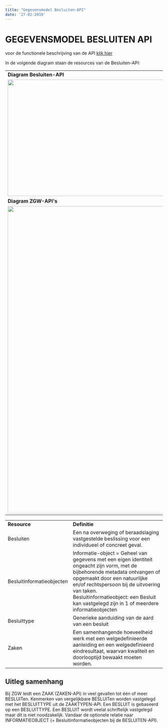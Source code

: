 ```yaml
---
title: "Gegevensmodel Besluiten-API"
date: '27-02-2019'
---
```


# GEGEVENSMODEL BESLUITEN API

voor de functionele beschrijving van de API <a href="https://github.com/VNG-Realisatie/gemma-zaken/blob/Remkodehaas-patch-3/docs/_content/overige/functioneel/besluiten_api.md">klik hier</a>


In de volgende diagram staan de resources van de Besluiten-API:

<table>
<tbody>
<tr class="odd">
<td><strong>Diagram Besluiten-API</strong></td>
</tr>
<tr class="even">
<td><img src="https://github.com/VNG-Realisatie/gemma-zaken/blob/Remkodehaas-patch-3/docs/_content/overige/functioneel/assets/gegevensmodel_besluit_compact.png" width="706" height="371" border="0" " /></td>
</tr>
<tr class="odd">
<td><strong>Diagram ZGW-API's</strong></td>
<tr class="even">
<td><img src="https://github.com/VNG-Realisatie/gemma-zaken/blob/Remkodehaas-patch-3/docs/_content/overige/functioneel/assets/gegevensmodel_zgw_overview_tbv_Besluit.png" width="1067" height="980" border="0" " /></td>
</tr>
</tbody>
</table>

<table>
<tbody>
<tr class="odd">
<td><strong>Resource</strong></td>
<td><strong>Definitie</strong></td>
</tr>
<tr class="even">
<td>Besluiten</td>
<td>Een na overweging of beraadslaging vastgestelde beslissing voor een individueel of concreet geval.</td>
</tr>
<tr class="odd">
<td>Besluitinformatieobjecten</td>
<td>Informatie-object = Geheel van gegevens met een eigen identiteit ongeacht zijn vorm, met de bijbehorende metadata ontvangen of opgemaakt door een natuurlijke en/of rechtspersoon bij de uitvoering van taken. </br>
Besluitinformatieobject: een Besluit kan vastgelegd zijn in 1 of meerdere informatieobjecten 
</td>
</tr>
<tr class="even">
<td>Besluittype</td>
<td>Generieke aanduiding van de aard van een besluit</td>
</tr>
<tr class="odd">
<td>Zaken</td>
<td>Een samenhangende hoeveelheid werk met een welgedefinieerde aanleiding en een welgedefinieerd eindresultaat, waarvan kwaliteit en doorlooptijd bewaakt moeten worden.</td>
</tr>

</tbody>
</table>


## Uitleg samenhang
Bij ZGW leidt een ZAAK (ZAKEN-API) in veel gevallen tot één of meer BESLUITen. Kenmerken van  vergelijkbare BESLUITen worden vastgelegd met het BESLUITTYPE uit de ZAAKTYPEN-API. Een BESLUIT is gebaseerd op een BESLUITTYPE. Een BESLUIT wordt veelal schriftelijk vastgelegd maar dit is niet noodzakelijk. Vandaar de optionele relatie naar INFORMATIEOBJECT (= Besluitinformatieobjecten bij de BESLUITEN-API).
